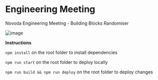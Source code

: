 # Engineering Meeting
Novoda Engineering Meeting - Building Blocks Randomiser

![image](https://user-images.githubusercontent.com/7768517/168707185-4533f0d9-bb5c-4612-8a3b-9bdb3802a65d.png)

**Instructions**

`npm install` on the root folder to install dependencies

`npm run start` on the root folder to deploy locally

`npm run build && npm run deploy` on the root folder to deploy changes

